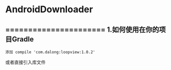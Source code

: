 # AndroidDownloader
======================
1.如何使用在你的项目Gradle 
----------------------
    添加 compile 'com.dalong:loopview:1.0.2'
或者直接引入库文件
